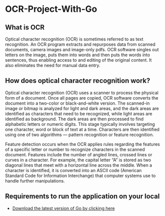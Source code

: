 # OCR-Project-With-Go

## What is OCR

Optical character recognition (OCR) is sometimes referred to as text recognition. An OCR program extracts and repurposes data from scanned documents, camera images and image-only pdfs. OCR software singles out letters on the image, puts them into words and then puts the words into sentences, thus enabling access to and editing of the original content. It also eliminates the need for manual data entry.

## How does optical character recognition work?
Optical character recognition (OCR) uses a scanner to process the physical form of a document. Once all pages are copied, OCR software converts the document into a two-color or black-and-white version. The scanned-in image or bitmap is analyzed for light and dark areas, and the dark areas are identified as characters that need to be recognized, while light areas are identified as background. The dark areas are then processed to find alphabetic letters or numeric digits. This stage typically involves targeting one character, word or block of text at a time. Characters are then identified using one of two algorithms — pattern recognition or feature recognition.

Feature detection occurs when the OCR applies rules regarding the features of a specific letter or number to recognize characters in the scanned document. Features include the number of angled lines, crossed lines or curves in a character. For example, the capital letter “A” is stored as two diagonal lines that meet with a horizontal line across the middle. When a character is identified, it is converted into an ASCII code (American Standard Code for Information Interchange) that computer systems use to handle further manipulations.


## Requirements to run the application on your local
  * [Download the latest version of Go by clicking here](https://go.dev/learn/)
